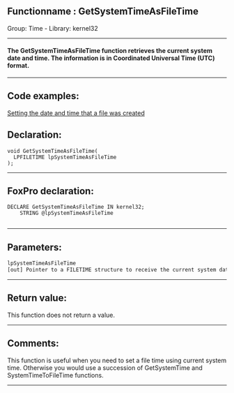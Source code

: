 <link rel="stylesheet" type="text/css" href="../../css/win32api.css">  
<link rel="stylesheet" href="https://cdnjs.cloudflare.com/ajax/libs/font-awesome/4.7.0/css/font-awesome.min.css">

## Functionname : GetSystemTimeAsFileTime
Group: Time - Library: kernel32    
***  


#### The GetSystemTimeAsFileTime function retrieves the current system date and time. The information is in Coordinated Universal Time (UTC) format.
***  


## Code examples:
[Setting the date and time that a file was created](../../samples/sample_065.md)  

## Declaration:
```foxpro  
void GetSystemTimeAsFileTime(
  LPFILETIME lpSystemTimeAsFileTime
);  
```  
***  


## FoxPro declaration:
```foxpro  
DECLARE GetSystemTimeAsFileTime IN kernel32;
	STRING @lpSystemTimeAsFileTime
  
```  
***  


## Parameters:
```txt  
lpSystemTimeAsFileTime
[out] Pointer to a FILETIME structure to receive the current system date and time in UTC format.  
```  
***  


## Return value:
This function does not return a value.  
***  


## Comments:
This function is useful when you need to set a file time using current system time. Otherwise you would use a succession of GetSystemTime and SystemTimeToFileTime functions.  
  
***  

